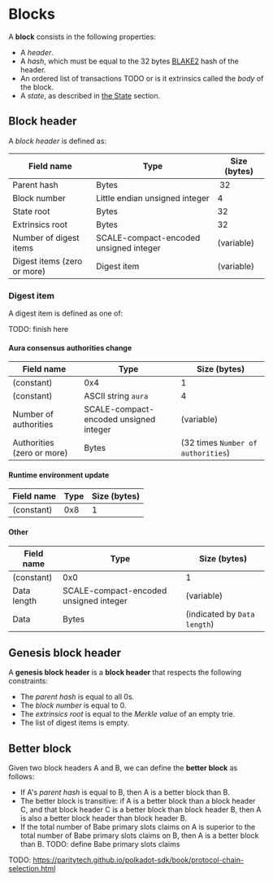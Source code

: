 # Blocks

A **block** consists in the following properties:

- A *header*.
- A *hash*, which must be equal to the 32 bytes [BLAKE2](https://datatracker.ietf.org/doc/html/rfc7693) hash of the header.
- An ordered list of transactions TODO or is it extrinsics called the *body* of the block.
- A *state*, as described in [the State](state.html) section.

## Block header

A *block header* is defined as:

| Field name         | Type      | Size (bytes)   |
| ------------------ | --------- | -------------- |
| Parent hash | Bytes | 32 |
| Block number | Little endian unsigned integer | 4 |
| State root | Bytes | 32 |
| Extrinsics root | Bytes | 32 |
| Number of digest items | SCALE-compact-encoded unsigned integer | (variable) |
| Digest items (zero or more) | Digest item | (variable) |

### Digest item

A digest item is defined as one of:

TODO: finish here

#### Aura consensus authorities change

| Field name         | Type      | Size (bytes)   |
| ------------------ | --------- | -------------- |
| (constant) | 0x4 | 1 |
| (constant) | ASCII string `aura` | 4 |
| Number of authorities | SCALE-compact-encoded unsigned integer | (variable) |
| Authorities (zero or more) | Bytes | (32 times `Number of authorities`) |

#### Runtime environment update

| Field name         | Type      | Size (bytes)   |
| ------------------ | --------- | -------------- |
| (constant) | 0x8 | 1 |

#### Other

| Field name         | Type      | Size (bytes)   |
| ------------------ | --------- | -------------- |
| (constant) | 0x0 | 1 |
| Data length | SCALE-compact-encoded unsigned integer | (variable) |
| Data | Bytes | (indicated by `Data length`) |

## Genesis block header

A **genesis block header** is a **block header** that respects the following constraints:

- The *parent hash* is equal to all 0s.
- The *block number* is equal to 0.
- The *extrinsics root* is equal to the *Merkle value* of an empty trie.
- The list of digest items is empty.

## Better block

Given two block headers A and B, we can define the **better block** as follows:

- If A's *parent hash* is equal to B, then A is a better block than B.
- The better block is transitive: if A is a better block than a block header C, and that block header C is a better block than block header B, then A is also a better block header than block header B.
- If the total number of Babe primary slots claims on A is superior to the total number of Babe primary slots claims on B, then A is a better block than B. TODO: define Babe primary slots claims

TODO: https://paritytech.github.io/polkadot-sdk/book/protocol-chain-selection.html
